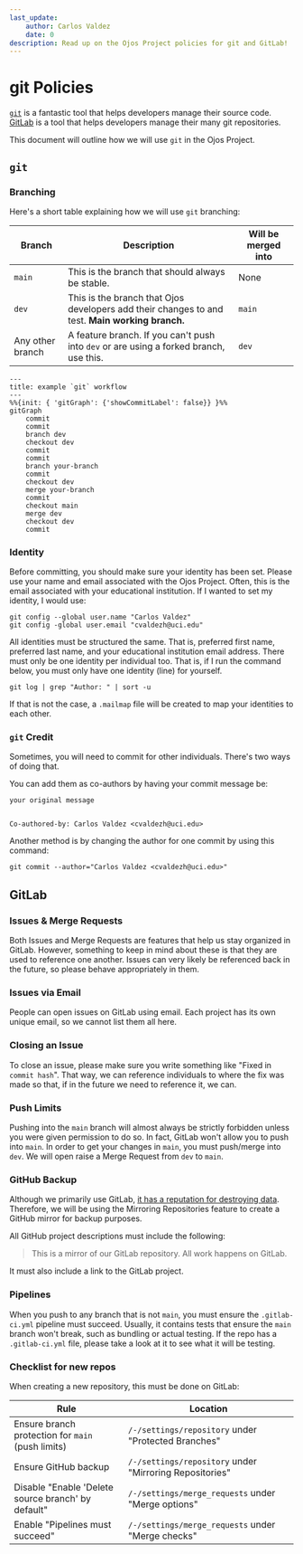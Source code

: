 ```yaml
---
last_update:
    author: Carlos Valdez
    date: 0
description: Read up on the Ojos Project policies for git and GitLab!
---
```


# git Policies

[`git`](https://git-scm.org/) is a fantastic tool that helps developers manage
their source code. [GitLab](https://about.gitlab.com/) is a tool that helps
developers manage their many git repositories.

This document will outline how we will use `git` in the Ojos Project.

## `git`

### Branching

Here's a short table explaining how we will use `git` branching:

| Branch           | Description                                                                                     | Will be merged into |
| ---------------- | ----------------------------------------------------------------------------------------------- | ------------------- |
| `main`           | This is the branch that should always be stable.                                                | None                |
| `dev`            | This is the branch that Ojos developers add their changes to and test. **Main working branch.** | `main`              |
| Any other branch | A feature branch. If you can't push into `dev` or are using a forked branch, use this.          | `dev`               |

<!-- ? This uses Mermaid syntax. Learn more here: -->
<!-- ? https://mermaid.js.org/syntax/gitgraph -->

```mermaid
---
title: example `git` workflow
---
%%{init: { 'gitGraph': {'showCommitLabel': false}} }%%
gitGraph
    commit
    commit
    branch dev
    checkout dev
    commit
    commit
    branch your-branch
    commit
    checkout dev
    merge your-branch
    commit
    checkout main
    merge dev
    checkout dev
    commit
```

### Identity

Before committing, you should make sure your identity has been set. Please use
your name and email associated with the Ojos Project. Often, this is the email
associated with your educational institution. If I wanted to set my identity, I
would use:

```shell
git config --global user.name "Carlos Valdez"
git config -global user.email "cvaldezh@uci.edu"
```

All identities must be structured the same. That is, preferred first name,
preferred last name, and your educational institution email address. There must
only be one identity per individual too. That is, if I run the command below,
you must only have one identity (line) for yourself.

```shell
git log | grep "Author: " | sort -u
```

If that is not the case, a `.mailmap` file will be created to map your
identities to each other.

### `git` Credit

Sometimes, you will need to commit for other individuals. There's two ways of
doing that.

You can add them as co-authors by having your commit message be:

```shell
your original message


Co-authored-by: Carlos Valdez <cvaldezh@uci.edu>
```

Another method is by changing the author for one commit by using this command:

```shell
git commit --author="Carlos Valdez <cvaldezh@uci.edu>"
```

## GitLab

### Issues & Merge Requests

Both Issues and Merge Requests are features that help us stay organized in
GitLab. However, something to keep in mind about these is that they are used to
reference one another. Issues can very likely be referenced back in the future,
so please behave appropriately in them.

### Issues via Email

People can open issues on GitLab using email. Each project has its own unique
email, so we cannot list them all here.

### Closing an Issue

To close an issue, please make sure you write something like "Fixed in
`commit hash`". That way, we can reference individuals to where the fix was made
so that, if in the future we need to reference it, we can.

### Push Limits

Pushing into the `main` branch will almost always be strictly forbidden unless
you were given permission to do so. In fact, GitLab won't allow you to push into
`main`. In order to get your changes in `main`, you must push/merge into `dev`.
We will open raise a Merge Request from `dev` to `main`.

### GitHub Backup

Although we primarily use GitLab,
[it has a reputation for destroying data](https://www.youtube.com/watch?v=tLdRBsuvVKc).
Therefore, we will be using the Mirroring Repositories feature to create a
GitHub mirror for backup purposes.

All GitHub project descriptions must include the following:

> This is a mirror of our GitLab repository. All work happens on GitLab.

It must also include a link to the GitLab project.

### Pipelines

When you push to any branch that is not `main`, you must ensure the
`.gitlab-ci.yml` pipeline must succeed. Usually, it contains tests that ensure
the `main` branch won't break, such as bundling or actual testing. If the repo
has a `.gitlab-ci.yml` file, please take a look at it to see what it will be
testing.

### Checklist for new repos

When creating a new repository, this must be done on GitLab:

| Rule                                               | Location                                                |
| -------------------------------------------------- | ------------------------------------------------------- |
| Ensure branch protection for `main` (push limits)  | `/-/settings/repository` under "Protected Branches"     |
| Ensure GitHub backup                               | `/-/settings/repository` under "Mirroring Repositories" |
| Disable "Enable 'Delete source branch' by default" | `/-/settings/merge_requests` under "Merge options"      |
| Enable "Pipelines must succeed"                    | `/-/settings/merge_requests` under "Merge checks"       |
